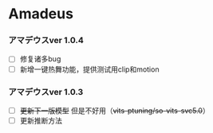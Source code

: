 # Amadeus

<h3>アマデウスver 1.0.4 </h3>

 - [ ] 修复诸多bug
 - [ ] 新增一键热舞功能，提供测试用clip和motion
<h3> アマデウスver 1.0.3 </h3>
 
 - [ ] ~~更新下一版模型~~ 但是不好用（~~vits-ptuning/so-vits-svc5.0~~）
 - [ ] 更新推断方法
